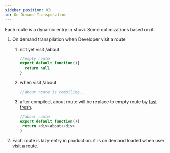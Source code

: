 ```yaml
---
sidebar_position: 03
id: On Demand Transpilation
---
```


Each route is a dynamic entry in shuvi. Some optimizations based on it.

1. On demand transpilation when Developer visit a route

    1. not yet visit /about
        ```javascript
        //empty route
        export default function(){
          return null
        }
        ```
   1. when visit /about
        ```javascript
        //about route is compiling...
        ```
   2.  after compiled, about route will be replace to empty route by [fast fresh](../fast-refresh.md).
         ```javascript
        //about route
        export default function(){
          return <div>about</div>
        }
        ```
2. Each route is lazy entry in production. it is on demand loaded when user visit a route.
